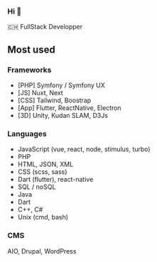 ### Hi 👋

🇨🇭 FullStack Developper

## Most used
### Frameworks
- [PHP] Symfony / Symfony UX
- [JS] Nuxt, Next
- [CSS] Tailwind, Boostrap
- [App] Flutter, ReactNative, Electron
- [3D] Unity, Kudan SLAM, D3Js

### Languages
- JavaScript (vue, react, node, stimulus, turbo)
- PHP
- HTML, JSON, XML
- CSS (scss, sass)
- Dart (flutter), react-native
- SQL / noSQL
- Java
- Dart
- C++, C#
- Unix (cmd, bash)

### CMS
AIO, Drupal, WordPress
